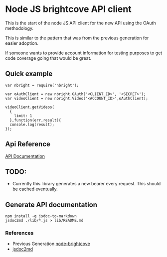 # Node JS brightcove API client

This is the start of the node JS API client for the new API using the OAuth methodology.

This is similar to the pattern that was from the previous generation for easier adoption.

If someone wants to provide account information for testing purposes to get code coverage going that would be great.

## Quick example

```
var nbright = require('nbright');

var oAuthClient = new nbright.OAuth('<CLIENT_ID>', '<SECRET>');
var videoClient = new nbright.Video('<ACCOUNT_ID>',oAuthClient);

videoClient.getVideos(
  {
    limit: 1
  },function(err,result){
  console.log(result);
});

```


## Api Reference

[API Documentation](lib/README.md)


## TODO:

* Currently this library generates a new bearer every request. This should be cached eventually.


## Generate API documentation

```
npm install -g jsdoc-to-markdown
jsdoc2md ./lib/*.js > lib/README.md
```



### References
* Previous Generation [node-brightcove](https://github.com/nwbb/node-brightcove)
* [jsdoc2md](https://github.com/jsdoc2md/jsdoc-to-markdown)
